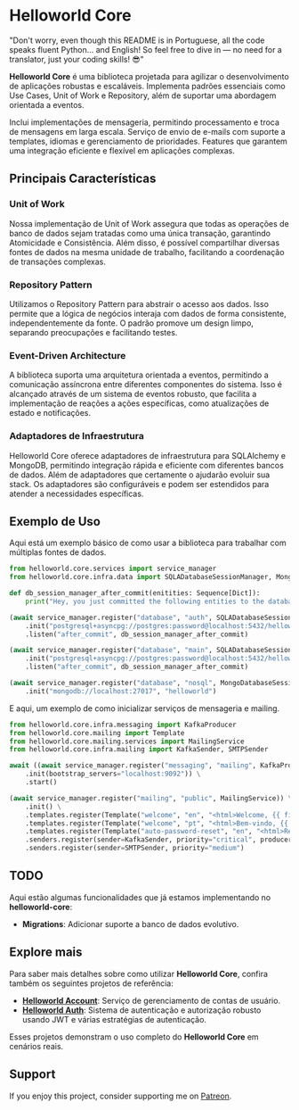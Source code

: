 # Helloworld Core

"Don't worry, even though this README is in Portuguese, all the code speaks fluent Python... and English! So feel free to dive in — no need for a translator, just your coding skills! 😎"

**Helloworld Core** é uma biblioteca projetada para agilizar o desenvolvimento de aplicações robustas e escaláveis. Implementa padrões essenciais como Use Cases, Unit of Work e Repository, além de suportar uma abordagem orientada a eventos.

Inclui implementações de mensageria, permitindo processamento e troca de mensagens em larga escala. Serviço de envio de e-mails com suporte a templates, idiomas e gerenciamento de prioridades. Features que garantem uma integração eficiente e flexível em aplicações complexas.


## Principais Características

### Unit of Work

Nossa implementação de Unit of Work assegura que todas as operações de banco de dados sejam tratadas como uma única transação, garantindo Atomicidade e Consistência. Além disso, é possível compartilhar diversas fontes de dados na mesma unidade de trabalho, facilitando a coordenação de transações complexas.

### Repository Pattern

Utilizamos o Repository Pattern para abstrair o acesso aos dados. Isso permite que a lógica de negócios interaja com dados de forma consistente, independentemente da fonte. O padrão promove um design limpo, separando preocupações e facilitando testes.

### Event-Driven Architecture

A biblioteca suporta uma arquitetura orientada a eventos, permitindo a comunicação assíncrona entre diferentes componentes do sistema. Isso é alcançado através de um sistema de eventos robusto, que facilita a implementação de reações a ações específicas, como atualizações de estado e notificações.

### Adaptadores de Infraestrutura

Helloworld Core oferece adaptadores de infraestrutura para SQLAlchemy e MongoDB, permitindo integração rápida e eficiente com diferentes bancos de dados. Além de adaptadores que certamente o ajudarão evoluir sua stack. Os adaptadores são configuráveis e podem ser estendidos para atender a necessidades específicas.

## Exemplo de Uso

Aqui está um exemplo básico de como usar a biblioteca para trabalhar com múltiplas fontes de dados.

```python
from helloworld.core.services import service_manager
from helloworld.core.infra.data import SQLADatabaseSessionManager, MongoDatabaseSessionManager

def db_session_manager_after_commit(enitities: Sequence[Dict]):
    print("Hey, you just committed the following entities to the database:", enitities)

(await service_manager.register("database", "auth", SQLADatabaseSessionManager))\
    .init("postgresql+asyncpg://postgres:password@localhost:5432/helloworld_auth")\
    .listen("after_commit", db_session_manager_after_commit)

(await service_manager.register("database", "main", SQLADatabaseSessionManager))\
    .init("postgresql+asyncpg://postgres:password@localhost:5432/helloworld")\
    .listen("after_commit", db_session_manager_after_commit)

(await service_manager.register("database", "nosql", MongoDatabaseSessionManager))\
    .init("mongodb://localhost:27017", "helloworld")
```

E aqui, um exemplo de como inicializar serviços de mensageria e mailing.

```python
from helloworld.core.infra.messaging import KafkaProducer
from helloworld.core.mailing import Template
from helloworld.core.mailing.services import MailingService
from helloworld.core.infra.mailing import KafkaSender, SMTPSender

await ((await service_manager.register("messaging", "mailing", KafkaProducer))
    .init(bootstrap_servers="localhost:9092")) \
    .start()

(await service_manager.register("mailing", "public", MailingService)) \
    .init() \
    .templates.register(Template("welcome", "en", "<html>Welcome, {{ first_name }}!</html>")) \
    .templates.register(Template("welcome", "pt", "<html>Bem-vindo, {{ first_name }}!</html>")) \
    .templates.register(Template("auto-password-reset", "en", "<html>Reset password, {{ first_name }} {{ last_name }}!</html>")) \
    .senders.register(sender=KafkaSender, priority="critical", producer=service_manager.get("messaging", "mailing")) \
    .senders.register(sender=SMTPSender, priority="medium")
```

## TODO

Aqui estão algumas funcionalidades que já estamos implementando no **helloworld-core**:

- **Migrations**: Adicionar suporte a banco de dados evolutivo.

## Explore mais

Para saber mais detalhes sobre como utilizar **Helloworld Core**, confira também os seguintes projetos de referência:

- [**Helloworld Account**](https://github.com/edicleoline/helloworld-account): Serviço de gerenciamento de contas de usuário.
- [**Helloworld Auth**](https://github.com/edicleoline/helloworld-auth): Sistema de autenticação e autorização robusto usando JWT e várias estratégias de autenticação.

Esses projetos demonstram o uso completo do **Helloworld Core** em cenários reais.

## Support
If you enjoy this project, consider supporting me on [Patreon](https://www.patreon.com/edicleoline).